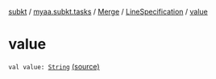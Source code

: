 [subkt](../../../index.md) / [myaa.subkt.tasks](../../index.md) / [Merge](../index.md) / [LineSpecification](index.md) / [value](./value.md)

# value

`val value: `[`String`](https://kotlinlang.org/api/latest/jvm/stdlib/kotlin/-string/index.html) [(source)](https://github.com/Myaamori/SubKt/blob/0.1.12/src/main/kotlin/myaa/subkt/tasks/asstasks.kt#L93)